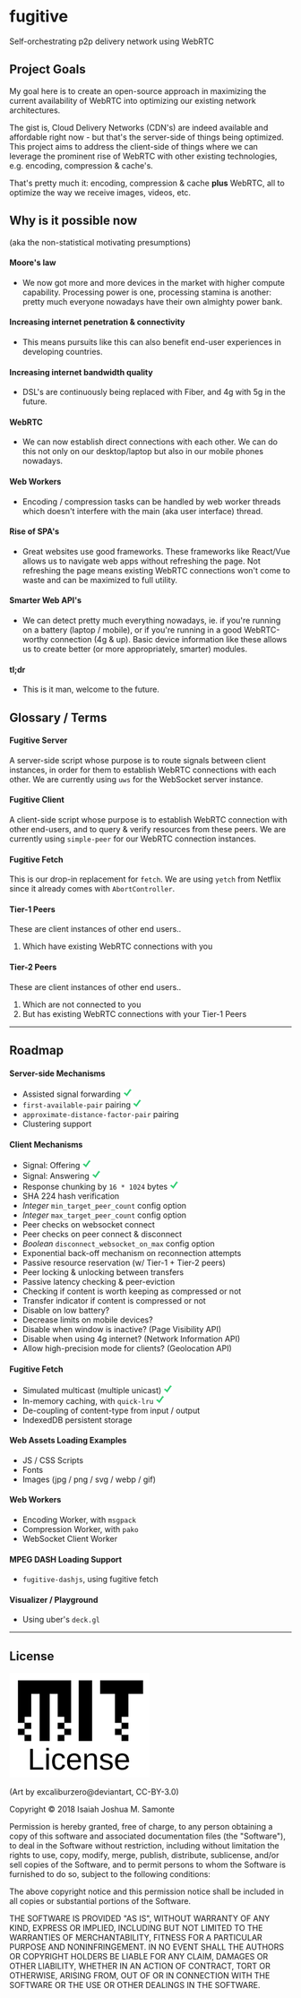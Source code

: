 # fugitive
Self-orchestrating p2p delivery network using WebRTC

## Project Goals

My goal here is to create an open-source approach in maximizing the current availability of WebRTC into optimizing our existing network architectures.

The gist is, Cloud Delivery Networks (CDN's) are indeed available and affordable right now - but that's the server-side of things being optimized. This project aims to address the client-side of things where we can leverage the prominent rise of WebRTC with other existing technologies, e.g. encoding, compression & cache's.

That's pretty much it: encoding, compression & cache **plus** WebRTC, all to optimize the way we receive images, videos, etc.

## Why is it possible now

(aka the non-statistical motivating presumptions)

#### Moore's law

* We now got more and more devices in the market with higher compute capability. Processing power is one, processing stamina is another: pretty much everyone nowadays have their own almighty power bank.

#### Increasing internet penetration & connectivity

* This means pursuits like this can also benefit end-user experiences in developing countries.

#### Increasing internet bandwidth quality

* DSL's are continuously being replaced with Fiber, and 4g with 5g in the future.

#### WebRTC

* We can now establish direct connections with each other. We can do this not only on our desktop/laptop but also in our mobile phones nowadays.

#### Web Workers

* Encoding / compression tasks can be handled by web worker threads which doesn't interfere with the main (aka user interface) thread.

#### Rise of SPA's

* Great websites use good frameworks. These frameworks like React/Vue allows us to navigate web apps without refreshing the page. Not refreshing the page means existing WebRTC connections won't come to waste and can be maximized to full utility.

#### Smarter Web API's

* We can detect pretty much everything nowadays, ie. if you're running on a battery (laptop / mobile), or if you're running in a good WebRTC-worthy connection (4g & up). Basic device information like these allows us to create better (or more appropriately, smarter) modules.

#### tl;dr

* This is it man, welcome to the future.

## Glossary / Terms

#### Fugitive Server

A server-side script whose purpose is to route signals between client instances, in order for them to establish WebRTC connections with each other. We are currently using `uws` for the WebSocket server instance.

#### Fugitive Client

A client-side script whose purpose is to establish WebRTC connection with other end-users, and to query & verify resources from these peers. We are currently using `simple-peer` for our WebRTC connection instances.

#### Fugitive Fetch

This is our drop-in replacement for `fetch`. We are using `yetch` from Netflix since it already comes with `AbortController`.

#### Tier-1 Peers

These are client instances of other end users..

1. Which have existing WebRTC connections with you

#### Tier-2 Peers

These are client instances of other end users..

1. Which are not connected to you
2. But has existing WebRTC connections with your Tier-1 Peers

---

## Roadmap

#### Server-side Mechanisms

* Assisted signal forwarding ![done](/i/chk.png)
* `first-available-pair` pairing ![done](/i/chk.png)
* `approximate-distance-factor-pair` pairing
* Clustering support

#### Client Mechanisms

* Signal: Offering ![done](/i/chk.png)
* Signal: Answering ![done](/i/chk.png)
* Response chunking by `16 * 1024` bytes ![done](/i/chk.png)
* SHA 224 hash verification
* *Integer* `min_target_peer_count` config option
* *Integer* `max_target_peer_count` config option
* Peer checks on websocket connect
* Peer checks on peer connect & disconnect
* *Boolean* `disconnect_websocket_on_max` config option
* Exponential back-off mechanism on reconnection attempts
* Passive resource reservation (w/ Tier-1 + Tier-2 peers)
* Peer locking & unlocking between transfers
* Passive latency checking & peer-eviction
* Checking if content is worth keeping as compressed or not
* Transfer indicator if content is compressed or not
* Disable on low battery?
* Decrease limits on mobile devices?
* Disable when window is inactive? (Page Visibility API)
* Disable when using 4g internet? (Network Information API)
* Allow high-precision mode for clients? (Geolocation API)

#### Fugitive Fetch

* Simulated multicast (multiple unicast) ![done](/i/chk.png)
* In-memory caching, with `quick-lru` ![done](/i/chk.png)
* De-coupling of content-type from input / output
* IndexedDB persistent storage

#### Web Assets Loading Examples

* JS / CSS Scripts
* Fonts
* Images (jpg / png / svg / webp / gif)

#### Web Workers

* Encoding Worker, with `msgpack`
* Compression Worker, with `pako`
* WebSocket Client Worker

#### MPEG DASH Loading Support

* `fugitive-dashjs`, using fugitive fetch

#### Visualizer / Playground

* Using uber's `deck.gl`

---

## License

![mit](/i/license.png)


(Art by excaliburzero@deviantart, CC-BY-3.0)

Copyright © 2018 Isaiah Joshua M. Samonte

Permission is hereby granted, free of charge, to any person obtaining a copy of this software and associated documentation files (the "Software"), to deal in the Software without restriction, including without limitation the rights to use, copy, modify, merge, publish, distribute, sublicense, and/or sell copies of the Software, and to permit persons to whom the Software is furnished to do so, subject to the following conditions:

The above copyright notice and this permission notice shall be included in all copies or substantial portions of the Software.

THE SOFTWARE IS PROVIDED "AS IS", WITHOUT WARRANTY OF ANY KIND, EXPRESS OR IMPLIED, INCLUDING BUT NOT LIMITED TO THE WARRANTIES OF MERCHANTABILITY, FITNESS FOR A PARTICULAR PURPOSE AND NONINFRINGEMENT. IN NO EVENT SHALL THE AUTHORS OR COPYRIGHT HOLDERS BE LIABLE FOR ANY CLAIM, DAMAGES OR OTHER LIABILITY, WHETHER IN AN ACTION OF CONTRACT, TORT OR OTHERWISE, ARISING FROM, OUT OF OR IN CONNECTION WITH THE SOFTWARE OR THE USE OR OTHER DEALINGS IN THE SOFTWARE.
